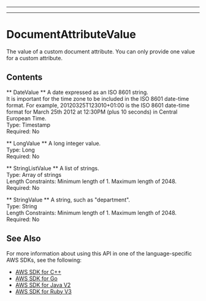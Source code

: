 --------

--------

# DocumentAttributeValue<a name="API_DocumentAttributeValue"></a>

The value of a custom document attribute\. You can only provide one value for a custom attribute\.

## Contents<a name="API_DocumentAttributeValue_Contents"></a>

 ** DateValue **   <a name="Kendra-Type-DocumentAttributeValue-DateValue"></a>
A date expressed as an ISO 8601 string\.  
It is important for the time zone to be included in the ISO 8601 date\-time format\. For example, 20120325T123010\+01:00 is the ISO 8601 date\-time format for March 25th 2012 at 12:30PM \(plus 10 seconds\) in Central European Time\.  
Type: Timestamp  
Required: No

 ** LongValue **   <a name="Kendra-Type-DocumentAttributeValue-LongValue"></a>
A long integer value\.  
Type: Long  
Required: No

 ** StringListValue **   <a name="Kendra-Type-DocumentAttributeValue-StringListValue"></a>
A list of strings\.   
Type: Array of strings  
Length Constraints: Minimum length of 1\. Maximum length of 2048\.  
Required: No

 ** StringValue **   <a name="Kendra-Type-DocumentAttributeValue-StringValue"></a>
A string, such as "department"\.  
Type: String  
Length Constraints: Minimum length of 1\. Maximum length of 2048\.  
Required: No

## See Also<a name="API_DocumentAttributeValue_SeeAlso"></a>

For more information about using this API in one of the language\-specific AWS SDKs, see the following:
+  [ AWS SDK for C\+\+](https://docs.aws.amazon.com/goto/SdkForCpp/kendra-2019-02-03/DocumentAttributeValue) 
+  [ AWS SDK for Go](https://docs.aws.amazon.com/goto/SdkForGoV1/kendra-2019-02-03/DocumentAttributeValue) 
+  [ AWS SDK for Java V2](https://docs.aws.amazon.com/goto/SdkForJavaV2/kendra-2019-02-03/DocumentAttributeValue) 
+  [ AWS SDK for Ruby V3](https://docs.aws.amazon.com/goto/SdkForRubyV3/kendra-2019-02-03/DocumentAttributeValue) 